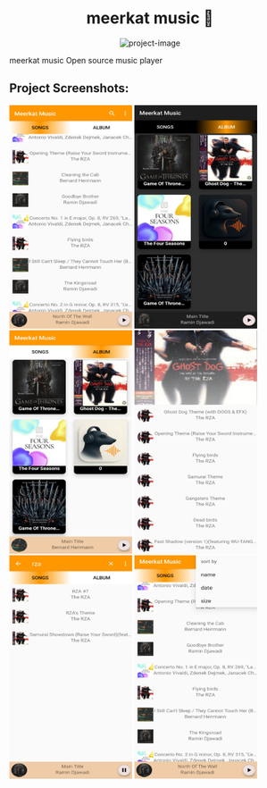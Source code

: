 <h1 align="center" id="title">meerkat music 🎵</h1>

<p align="center"><img src="https://socialify.git.ci/companymeerkats/meerkatMusic/image?font=Bitter&amp;forks=1&amp;issues=1&amp;logo=https%3A%2F%2Fraw.githubusercontent.com%2Fcompanymeerkats%2FmeerkatMusic%2Frefs%2Fheads%2Fmaster%2FreadMe%2Ficon.png&amp;name=1&amp;pattern=Circuit+Board&amp;pulls=1&amp;stargazers=1&amp;theme=Dark" alt="project-image"></p>

<p id="description">meerkat music Open source music player</p>

<h2>Project Screenshots:</h2>
<div id="img-wrap">
<img src="https://raw.githubusercontent.com/companymeerkats/meerkatMusic/refs/heads/master/readMe/Screenshot/listSong.jpg" alt="project-screenshot" width="220" height="400/">

<img src="https://raw.githubusercontent.com/companymeerkats/meerkatMusic/refs/heads/master/readMe/Screenshot/listAlbumDark.jpg" alt="project-screenshot" width="220" height="400/">
</div>
<div id="img-wrap">
<img src="https://raw.githubusercontent.com/companymeerkats/meerkatMusic/refs/heads/master/readMe/Screenshot/listAlbum.jpg" alt="project-screenshot" width="220" height="400/">
<img src="https://raw.githubusercontent.com/companymeerkats/meerkatMusic/refs/heads/master/readMe/Screenshot/album.jpg" alt="project-screenshot" width="220" height="400/">
 </div>
<div id="img-wrap">
<img src="https://raw.githubusercontent.com/companymeerkats/meerkatMusic/refs/heads/master/readMe/Screenshot/serch.jpg" alt="project-screenshot" width="220" height="400/">

<img src="https://raw.githubusercontent.com/companymeerkats/meerkatMusic/refs/heads/master/readMe/Screenshot/sortBy.jpg" alt="project-screenshot" width="220" height="400/">
</div>

